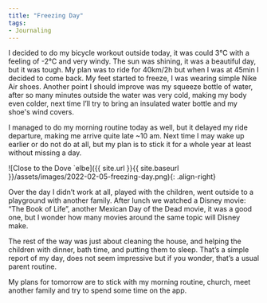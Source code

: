```yaml
---
title: "Freezing Day"
tags:
- Journaling
---
```


I decided to do my bicycle workout outside today, it was could 3℃ with a feeling of -2℃ and very windy. The sun was shining, it was a beautiful day, but it was tough. My plan was to ride for 40km/2h but when I was at 45min I decided to come back. My feet started to freeze, I was wearing simple Nike Air shoes. Another point I should improve was my squeeze bottle of water, after so many minutes outside the water was very cold, making my body even colder, next time I’ll try to bring an insulated water bottle and my shoe's wind covers.

I managed to do my morning routine today as well, but it delayed my ride departure, making me arrive quite late ~10 am. Next time I may wake up earlier or do not do at all, but my plan is to stick it for a whole year at least without missing a day.

![Close to the Dove `elbe]({{ site.url }}{{ site.baseurl }}/assets/images/2022-02-05-freezing-day.png){: .align-right}

Over the day I didn’t work at all, played with the children, went outside to a playground with another family. After lunch we watched a Disney movie: “The Book of Life”, another Mexican Day of the Dead movie, it was a good one, but I wonder how many movies around the same topic will Disney make.

The rest of the way was just about cleaning the house, and helping the children with dinner, bath time, and putting them to sleep. That’s a simple report of my day, does not seem impressive but if you wonder, that’s a usual parent routine.

My plans for tomorrow are to stick with my morning routine, church, meet another family and try to spend some time on the app.

